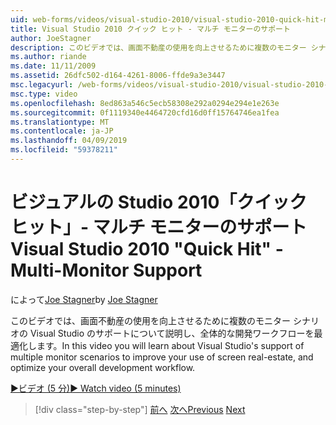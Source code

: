 ```yaml
---
uid: web-forms/videos/visual-studio-2010/visual-studio-2010-quick-hit-multi-monitor-support
title: Visual Studio 2010 クイック ヒット - マルチ モニターのサポート
author: JoeStagner
description: このビデオでは、画面不動産の使用を向上させるために複数のモニター シナリオの Visual Studio のサポートについて説明し、全体の最適化しています.
ms.author: riande
ms.date: 11/11/2009
ms.assetid: 26dfc502-d164-4261-8006-ffde9a3e3447
msc.legacyurl: /web-forms/videos/visual-studio-2010/visual-studio-2010-quick-hit-multi-monitor-support
msc.type: video
ms.openlocfilehash: 8ed863a546c5ecb58308e292a0294e294e1e263e
ms.sourcegitcommit: 0f1119340e4464720cfd16d0ff15764746ea1fea
ms.translationtype: MT
ms.contentlocale: ja-JP
ms.lasthandoff: 04/09/2019
ms.locfileid: "59378211"
---
```

# <a name="visual-studio-2010-quick-hit---multi-monitor-support"></a><span data-ttu-id="d2bad-103">ビジュアルの Studio 2010「クイック ヒット」- マルチ モニターのサポート</span><span class="sxs-lookup"><span data-stu-id="d2bad-103">Visual Studio 2010 "Quick Hit" - Multi-Monitor Support</span></span>

<span data-ttu-id="d2bad-104">によって[Joe Stagner](https://github.com/JoeStagner)</span><span class="sxs-lookup"><span data-stu-id="d2bad-104">by [Joe Stagner](https://github.com/JoeStagner)</span></span>

<span data-ttu-id="d2bad-105">このビデオでは、画面不動産の使用を向上させるために複数のモニター シナリオの Visual Studio のサポートについて説明し、全体的な開発ワークフローを最適化します。</span><span class="sxs-lookup"><span data-stu-id="d2bad-105">In this video you will learn about Visual Studio's support of multiple monitor scenarios to improve your use of screen real-estate, and optimize your overall development workflow.</span></span> 

[<span data-ttu-id="d2bad-106">&#9654;ビデオ (5 分)</span><span class="sxs-lookup"><span data-stu-id="d2bad-106">&#9654; Watch video (5 minutes)</span></span>](https://channel9.msdn.com/Blogs/ASP-NET-Site-Videos/visual-studio-2010-quick-hit-multi-monitor-support)

> [!div class="step-by-step"]
> <span data-ttu-id="d2bad-107">[前へ](visual-studio-2010-quick-hit-intellisense-smart-lists.md)
> [次へ](visual-studio-2010-quick-hit-new-web-project-template.md)</span><span class="sxs-lookup"><span data-stu-id="d2bad-107">[Previous](visual-studio-2010-quick-hit-intellisense-smart-lists.md)
[Next](visual-studio-2010-quick-hit-new-web-project-template.md)</span></span>
